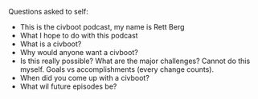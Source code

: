 Questions asked to self:
- This is the civboot podcast, my name is Rett Berg
- What I hope to do with this podcast
- What is a civboot?
- Why would anyone want a civboot?
- Is this really possible? What are the major challenges? Cannot do this myself. Goals vs accomplishments (every change counts).
- When did you come up with a civboot?
- What wil future episodes be?
